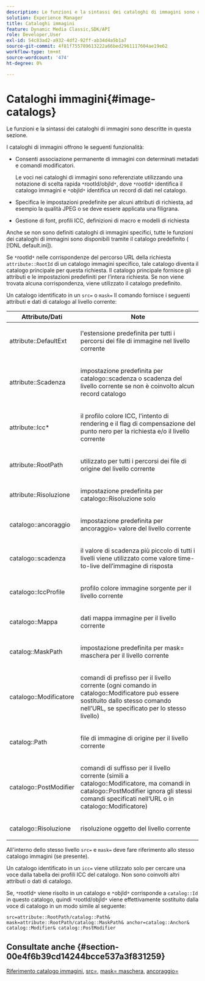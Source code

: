```yaml
---
description: Le funzioni e la sintassi dei cataloghi di immagini sono descritte in questa sezione.
solution: Experience Manager
title: Cataloghi immagini
feature: Dynamic Media Classic,SDK/API
role: Developer,User
exl-id: 54c83ad2-a932-4df2-92ff-ab34d4a5b1a7
source-git-commit: 4f81f755789613222a66bed2961117604ae19e62
workflow-type: tm+mt
source-wordcount: '474'
ht-degree: 0%

---
```


# Cataloghi immagini{#image-catalogs}

Le funzioni e la sintassi dei cataloghi di immagini sono descritte in questa sezione.

I cataloghi di immagini offrono le seguenti funzionalità:

* Consenti associazione permanente di immagini con determinati metadati e comandi modificatori.

  Le voci nei cataloghi di immagini sono referenziate utilizzando una notazione di scelta rapida `*`rootId/objId`*`, dove `*`rootId`*` identifica il catalogo immagini e `*`objId`*` identifica un record di dati nel catalogo.
* Specifica le impostazioni predefinite per alcuni attributi di richiesta, ad esempio la qualità JPEG o se deve essere applicata una filigrana.
* Gestione di font, profili ICC, definizioni di macro e modelli di richiesta

Anche se non sono definiti cataloghi di immagini specifici, tutte le funzioni dei cataloghi di immagini sono disponibili tramite il catalogo predefinito ( [!DNL default.ini]).

Se `*`rootId`*` nelle corrispondenze del percorso URL della richiesta `attribute::RootId` di un catalogo immagini specifico, tale catalogo diventa il catalogo principale per questa richiesta. Il catalogo principale fornisce gli attributi e le impostazioni predefiniti per l’intera richiesta. Se non viene trovata alcuna corrispondenza, viene utilizzato il catalogo predefinito.

Un catalogo identificato in un `src=` o `mask=` Il comando fornisce i seguenti attributi e dati di catalogo al livello corrente:

<table id="table_D3FA66EA5D054745900DE5A120885AA8"> 
 <thead> 
  <tr> 
   <th class="entry"> <b> Attributo/Dati</b> </th> 
   <th class="entry"> <b> Note</b> </th> 
  </tr> 
 </thead>
 <tbody> 
  <tr> 
   <td> <p> <span class="codeph"> attribute::DefaultExt</span> </p> </td> 
   <td> <p> l'estensione predefinita per tutti i percorsi dei file di immagine nel livello corrente </p> </td> 
  </tr> 
  <tr> 
   <td> <p> <span class="codeph"> attribute::Scadenza</span> </p> </td> 
   <td> <p> impostazione predefinita per <span class="codeph"> catalogo::scadenza</span> o scadenza del livello corrente se non è coinvolto alcun record catalogo </p> </td> 
  </tr> 
  <tr> 
   <td> <p> <span class="codeph"> attribute::Icc*</span> </p> </td> 
   <td> <p> il profilo colore ICC, l'intento di rendering e il flag di compensazione del punto nero per la richiesta e/o il livello corrente </p> </td> 
  </tr> 
  <tr> 
   <td> <p> <span class="codeph"> attribute::RootPath</span> </p> </td> 
   <td> <p> utilizzato per tutti i percorsi dei file di origine del livello corrente </p> </td> 
  </tr> 
  <tr> 
   <td> <p> <span class="codeph"> attribute::Risoluzione</span> </p> </td> 
   <td> <p> impostazione predefinita per <span class="codeph"> catalogo::Risoluzione</span> solo </p> </td> 
  </tr> 
  <tr> 
   <td> <p> <span class="codeph"> catalogo::ancoraggio</span> </p> </td> 
   <td> <p> impostazione predefinita per <span class="codeph"> ancoraggio=</span> valore del livello corrente </p> </td> 
  </tr> 
  <tr> 
   <td> <p> <span class="codeph"> catalogo::scadenza</span> </p> </td> 
   <td> <p> il valore di scadenza più piccolo di tutti i livelli viene utilizzato come valore time-to-live dell’immagine di risposta </p> </td> 
  </tr> 
  <tr> 
   <td> <p> <span class="codeph"> catalogo::IccProfile</span> </p> </td> 
   <td> <p> profilo colore immagine sorgente per il livello corrente </p> </td> 
  </tr> 
  <tr> 
   <td> <p> <span class="codeph"> catalogo::Mappa</span> </p> </td> 
   <td> <p> dati mappa immagine per il livello corrente </p> </td> 
  </tr> 
  <tr> 
   <td> <p> <span class="codeph"> catalog::MaskPath</span> </p> </td> 
   <td> <p> impostazione predefinita per <span class="codeph"> mask= maschera</span> per il livello corrente </p> </td> 
  </tr> 
  <tr> 
   <td> <p> <span class="codeph"> catalogo::Modificatore</span> </p> </td> 
   <td> <p> comandi di prefisso per il livello corrente (ogni comando in <span class="codeph"> catalogo::Modificatore</span> può essere sostituito dallo stesso comando nell’URL, se specificato per lo stesso livello) </p> </td> 
  </tr> 
  <tr> 
   <td> <p> <span class="codeph"> catalog::Path</span> </p> </td> 
   <td> <p> file di immagine di origine per il livello corrente </p> </td> 
  </tr> 
  <tr> 
   <td> <p> <span class="codeph"> catalogo::PostModifier</span> </p> </td> 
   <td> <p> comandi di suffisso per il livello corrente (simili a <span class="codeph"> catalogo::Modificatore</span>, ma comandi in <span class="codeph"> catalogo::PostModifier</span> ignora gli stessi comandi specificati nell’URL o in <span class="codeph"> catalogo::Modificatore</span>) </p> </td> 
  </tr> 
  <tr> 
   <td> <p> <span class="codeph"> catalogo::Risoluzione</span> </p> </td> 
   <td> <p> risoluzione oggetto del livello corrente </p> </td> 
  </tr> 
 </tbody> 
</table>

All&#39;interno dello stesso livello `src=` e `mask=` deve fare riferimento allo stesso catalogo immagini (se presente).

Un catalogo identificato in un `icc=` viene utilizzato solo per cercare una voce dalla tabella dei profili ICC del catalogo. Non sono coinvolti altri attributi o dati di catalogo.

Se, `*`rootId`*` viene risolto in un catalogo e `*`objId`*` corrisponde a `catalog::Id` in questo catalogo, quindi `*`rootId/objId`*` viene effettivamente sostituito dalla voce di catalogo in un modo simile al seguente:

`src=attribute::RootPath/catalog::Path& mask=attribute::RootPath/catalog::MaskPath& anchor=catalog::Anchor& catalog::Modifier& catalog::PostModifier`

## Consultate anche {#section-00e4f6b39cd14244bcce537a3f831259}

[Riferimento catalogo immagini](../../../../../is-api/image-catalog/image-serving-api-ref/c-image-catalog-reference/c-overview/c-overview.md#concept-9ce2b6a133de45f783e95cabc5810ac3), [src=](../../../../../is-api/http-ref/image-serving-api-ref/c-http-protocol-reference/c-command-reference/r-src.md#reference-f6506637778c4c69bf106a7924a91ab1), [mask= maschera](../../../../../is-api/http-ref/image-serving-api-ref/c-http-protocol-reference/c-command-reference/r-mask.md#reference-922254e027404fb890b850e2723ee06e), [ancoraggio=](../../../../../is-api/http-ref/image-serving-api-ref/c-http-protocol-reference/c-command-reference/r-anchor.md#reference-6661e548ab284b82828d8d94c8ddeb7c)
